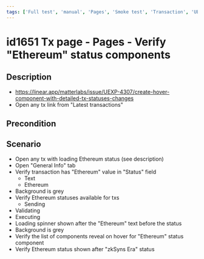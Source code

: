 ```yaml
---
tags: ['Full test', 'manual', 'Pages', 'Smoke test', 'Transaction', 'UEXP-4264', 'UEXP-4307', 'Active']
---
```


# id1651 Tx page - Pages - Verify "Ethereum" status components

## Description
  - https://linear.app/matterlabs/issue/UEXP-4307/create-hover-component-with-detailed-tx-statuses-changes
  - Open any tx link from "Latest transactions"

## Precondition


## Scenario
- Open any tx with loading Ethereum status (see description)
- Open "General Info" tab
- Verify transaction has "Ethereum" value in "Status" field
    - Text
    - Ethereum
- Background is grey
- Verify Ethereum statuses available for txs
    - Sending
- Validating
- Executing
- Loading spinner shown after the "Ethereum" text before the  status
- Background is grey
- Verify the list of components reveal on hover for "Ethereum" status component
- Verify Ethereum status shown after "zkSyns Era" status
